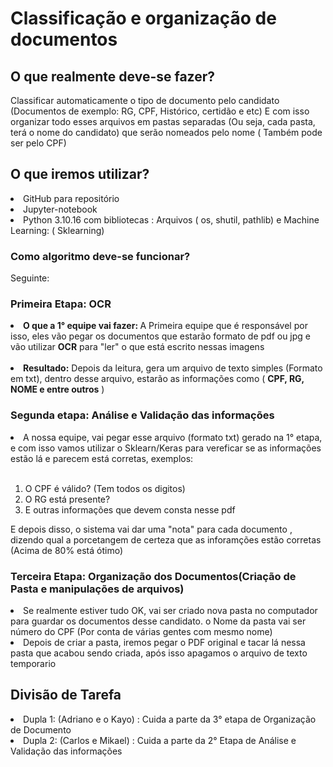 # Classificação e organização de documentos


## O que realmente deve-se fazer?

Classificar automaticamente o tipo de documento pelo candidato (Documentos de exemplo: RG, CPF, Histórico, certidão e etc)
E com isso organizar todo esses arquivos em pastas separadas (Ou seja, cada pasta, terá o nome do candidato) que serão nomeados pelo nome ( Também pode ser pelo CPF)

## O que iremos utilizar?

<li>GitHub para repositório
<li>Jupyter-notebook 
<li> Python 3.10.16 com bibliotecas : Arquivos ( os, shutil, pathlib)
 e Machine Learning: ( Sklearning)


### Como algoritmo deve-se funcionar?

Seguinte:

### Primeira Etapa: OCR

<li> <strong>O que a 1° equipe vai fazer:  </strong> A Primeira equipe que é responsável por isso, eles vão pegar os documentos que estarão formato de pdf ou jpg e vão utilizar <strong>OCR</strong> para "ler" o que está escrito nessas imagens</li>

<br>
<li><strong>Resultado:</strong> Depois da leitura, gera um arquivo de texto simples (Formato em txt), dentro desse arquivo, estarão as informações como ( <strong>CPF, RG, NOME e entre outros</strong> )

</li>

<h3> Segunda etapa: Análise e Validação das informações </h3>

<li> A nossa equipe, vai pegar esse arquivo (formato txt) gerado na 1° etapa, e com isso vamos utilizar
o Sklearn/Keras para vereficar se as informações estão lá e parecem está corretas, exemplos: 
</li>
<br>
<ol>
    <li>O CPF é válido? (Tem todos os digitos)</li>
    <li>O RG está presente?</li>
    <li> E outras informações que devem consta nesse pdf</li>
</ol>

E depois disso, o sistema vai dar uma "nota" para cada documento , dizendo qual a porcetangem de certeza que as inforamções estão corretas (Acima de 80% está ótimo)


<h3>Terceira Etapa: Organização dos Documentos(Criação de Pasta e manipulações de arquivos) </h3>

<li>Se realmente estiver tudo OK, vai ser criado nova pasta no computador para guardar os documentos desse candidato. o Nome da pasta vai ser número do CPF (Por conta de várias gentes com mesmo nome) 
</li>

<li> Depois de criar a pasta, iremos pegar o PDF original e tacar lá nessa pasta que acabou sendo criada, após isso apagamos o arquivo de texto temporario</li>

<h2>Divisão de Tarefa</h2>

<li> Dupla 1: (Adriano e o Kayo) : Cuida a parte da 3° etapa de Organização de Documento
</li> 
<li> Dupla 2: (Carlos e Mikael) : Cuida a parte da 2° Etapa de Análise e Validação das informações

